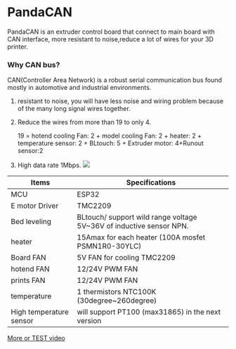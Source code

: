 # PandaCAN
PandaCAN is an extruder control board that connect to main board with CAN interface, more resistant to noise,reduce a lot of wires for your 3D printer.
### Why CAN bus?
CAN(Controller Area Network) is a robust serial communication bus found mostly in automotive and industrial environments.
1. resistant to noise, you will have less noise and wiring problem because of the many long signal wires together.
2. Reduce the wires from more than 19 to only 4. 

      19 = hotend cooling Fan: 2 + model cooling Fan: 2 + heater: 2 + temperature sensor: 2 + BLtouch: 5 + Extruder motor: 4+Runout sensor:2

3. High data rate 1Mbps.
![](https://gitee.com/markyue/pandapi_wiki/raw/master/imges/esp/23564.jpg)


Items | Specifications  
--- | --- 
MCU| ESP32
E motor Driver|TMC2209
Bed leveling    | 	  BLtouch/ support wild range voltage 5V~36V of inductive sensor NPN.
heater  |  15Amax for each heater (100A mosfet PSMN1R0-30YLC)
Board FAN   | 5V FAN for cooling TMC2209
hotend FAN | 12/24V PWM FAN
prints FAN | 12/24V PWM FAN
temperature | 1 thermistors NTC100K (30degree~260degree)
High temperature sensor |  will support PT100 (max31865) in the next version 

[More or TEST video](https://hackaday.io/project/181669-reduce-the-wires-from-19-to-4-with-can-bus)
